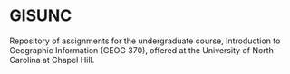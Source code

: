 # GISUNC
Repository of assignments for the undergraduate course, Introduction to Geographic Information (GEOG 370), offered at the University of North Carolina at Chapel Hill.
